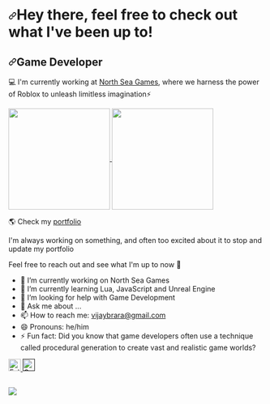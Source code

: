 <h1 dir="auto"><a id="user-content-hey-there-feel-free-to-check-out-what-ive-been-up-to" class="anchor" aria-hidden="true" href="#hey-there-feel-free-to-check-out-what-ive-been-up-to"><svg class="octicon octicon-link" viewBox="0 0 16 16" version="1.1" width="16" height="16" aria-hidden="true"><path d="m7.775 3.275 1.25-1.25a3.5 3.5 0 1 1 4.95 4.95l-2.5 2.5a3.5 3.5 0 0 1-4.95 0 .751.751 0 0 1 .018-1.042.751.751 0 0 1 1.042-.018 1.998 1.998 0 0 0 2.83 0l2.5-2.5a2.002 2.002 0 0 0-2.83-2.83l-1.25 1.25a.751.751 0 0 1-1.042-.018.751.751 0 0 1-.018-1.042Zm-4.69 9.64a1.998 1.998 0 0 0 2.83 0l1.25-1.25a.751.751 0 0 1 1.042.018.751.751 0 0 1 .018 1.042l-1.25 1.25a3.5 3.5 0 1 1-4.95-4.95l2.5-2.5a3.5 3.5 0 0 1 4.95 0 .751.751 0 0 1-.018 1.042.751.751 0 0 1-1.042.018 1.998 1.998 0 0 0-2.83 0l-2.5 2.5a1.998 1.998 0 0 0 0 2.83Z"></path></svg></a>Hey there, feel free to check out what I've been up to!</h1>

<h2 dir="auto"><a id="user-content-game-developer" class="anchor" aria-hidden="true" href="#full-stack-software-engineer"><svg class="octicon octicon-link" viewBox="0 0 16 16" version="1.1" width="16" height="16" aria-hidden="true"><path d="m7.775 3.275 1.25-1.25a3.5 3.5 0 1 1 4.95 4.95l-2.5 2.5a3.5 3.5 0 0 1-4.95 0 .751.751 0 0 1 .018-1.042.751.751 0 0 1 1.042-.018 1.998 1.998 0 0 0 2.83 0l2.5-2.5a2.002 2.002 0 0 0-2.83-2.83l-1.25 1.25a.751.751 0 0 1-1.042-.018.751.751 0 0 1-.018-1.042Zm-4.69 9.64a1.998 1.998 0 0 0 2.83 0l1.25-1.25a.751.751 0 0 1 1.042.018.751.751 0 0 1 .018 1.042l-1.25 1.25a3.5 3.5 0 1 1-4.95-4.95l2.5-2.5a3.5 3.5 0 0 1 4.95 0 .751.751 0 0 1-.018 1.042.751.751 0 0 1-1.042.018 1.998 1.998 0 0 0-2.83 0l-2.5 2.5a1.998 1.998 0 0 0 0 2.83Z"></path></svg></a>Game Developer</h2>

<p dir="auto">💻 I'm currently working at <a href="https://www.northseagames.com/" rel="nofollow">North Sea Games</a>, where we harness the power of Roblox to unleash limitless imagination⚡️</p>

<a href="https://github.com/TargetZero1/github-readme-stats">
  <img height=200 align="center" src="https://github-readme-stats.vercel.app/api?username=TargetZero1&show_icons=true&hide=contribs&include_all_commits=false,prs&cache_seconds=86400&theme=vue-dark" />
</a>

<a href="https://github.com/TargetZero1/convoychat">
  <img height="200" align="center" src="https://github-readme-stats.vercel.app/api/top-langs/?username=TargetZero1&layout=compact&theme=vue-dark" />
</a>

<a></a>

<p dir="auto">🌎 Check my <a href="https://vijaybrara.com/" rel="nofollow">portfolio</a></p>

<p dir="auto">I'm always working on something, and often too excited about it to stop and update my portfolio</p>

<p dir="auto">Feel free to reach out and see what I'm up to now <g-emoji class="g-emoji" alias="speech_balloon" fallback-src="https://github.githubassets.com/images/icons/emoji/unicode/1f4ac.png">💬</g-emoji></p>

- 🔭 I’m currently working on North Sea Games
- 🌱 I’m currently learning Lua, JavaScript and Unreal Engine
- 🤔 I’m looking for help with Game Development
- 💬 Ask me about ...
- 📫 How to reach me: vijaybrara@gmail.com
- 😄 Pronouns: he/him
- ⚡ Fun fact: Did you know that game developers often use a technique called procedural generation to create vast and realistic game worlds?


<div dir="auto">
    <a href="https://www.linkedin.com/in/vijaybrara-79280b257/" rel="nofollow">
    <img src="https://github.com/tbakerx/tbakerx/raw/main/assets/twitter-green.png" alt="Follow me on twitter" width="24" height="24" style="max-width: 100%;">
    </a>
     <a href="" rel="nofollow">
        <img src="https://github.com/tbakerx/tbakerx/raw/main/assets/linkedin-green.png" alt="Connect on Linkedin" width="24" height="24" style="max-width: 100%;">
    </a>
</div>


<h2 dir="auto"></h2>

<p dir="auto"><a href="https://visitcount.itsvg.in" rel="nofollow">
  <img src="https://visitcount.itsvg.in/api?id=TargetZero1&label=Profile%20Views&color=3&icon=1&pretty=true" />
</a></p> 
